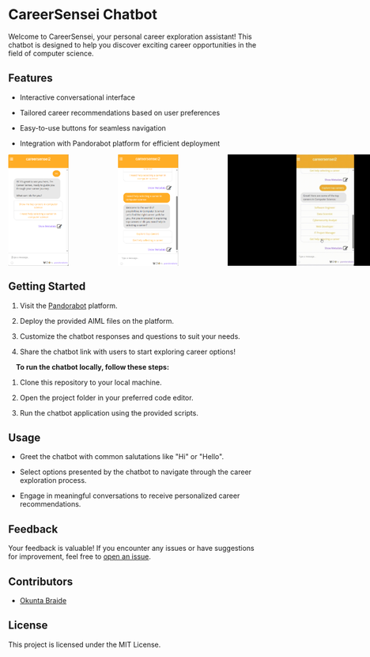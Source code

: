 CareerSensei Chatbot
====================

Welcome to CareerSensei, your personal career exploration assistant! This chatbot is designed to help you discover exciting career opportunities in the field of computer science.

Features
--------

*   Interactive conversational interface
    
*   Tailored career recommendations based on user preferences
    
*   Easy-to-use buttons for seamless navigation
    
*   Integration with Pandorabot platform for efficient deployment

<div style="display: flex; gap: 100px;">
    <img src="Screenshots/screenshot1.PNG" alt="Screenshot 1" width="125" height="225">
    <img src="Screenshots/screenshot2.PNG" alt="Screenshot 1" width="125" height="225">
    <img src="Screenshots/screenshotgif1.gif" alt="Screenshot 1" width="400" height="225">
</div>
    
  

Getting Started
---------------

1.  Visit the [Pandorabot](https://www.pandorabots.com/) platform.
    
2.  Deploy the provided AIML files on the platform.
    
3.  Customize the chatbot responses and questions to suit your needs.
    
4.  Share the chatbot link with users to start exploring career options!

   &nbsp;&nbsp;&nbsp;&nbsp;**To run the chatbot locally, follow these steps:**

1. Clone this repository to your local machine.

2. Open the project folder in your preferred code editor.

3. Run the chatbot application using the provided scripts.
    

Usage
-----

*   Greet the chatbot with common salutations like "Hi" or "Hello".
    
*   Select options presented by the chatbot to navigate through the career exploration process.
    
*   Engage in meaningful conversations to receive personalized career recommendations.
    

Feedback
--------

Your feedback is valuable! If you encounter any issues or have suggestions for improvement, feel free to [open an issue](https://github.com/yourusername/CareerSensei/issues).

Contributors
------------

*   [Okunta Braide](https://github.com/maaxxxx22)
    

    

License
-------

This project is licensed under the MIT License.
